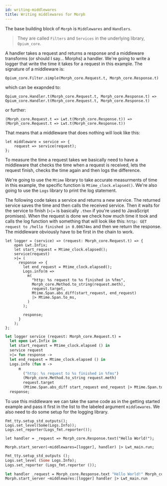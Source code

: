 ```yaml
---
id: writing-middlewares
title: Writing middlewares for Morph
---
```


The base building block of `Morph` is `Middlewares` and `Handlers`.

> They are called `Filters` and `Services` in the underlying library, `Opium_core`.

A handler takes a request and returns a response and a middleware transforms (or should I say... Morphs) a handler. We're going to write a logger that write the time it takes for a request in this example. The signature of a middleware is:

```reason
Opium_core.Filter.simple(Morph_core.Request.t, Morph_core.Response.t)
```

which can be exapnded to:

```reason
Opium_core.Handler.t(Morph_core.Request.t, Morph_core.Response.t) => Opium_core.Handler.t(Morph_core.Request.t, Morph_core.Response.t)
```

or further:

```reason
(Morph_core.Request.t => Lwt.t(Morph_core.Response.t)) => (Morph_core.Request.t => Lwt.t(Morph_core.Response.t))
```

That means that a middleware that does nothing will look like this:

```reason
let middleware = service => {
    request => service(request);
};
```

To measure the time a request takes we basically need to have a middleware that checks the time when a request is received, lets the request finish, checks the time again and then logs the difference.

We're going to use the `Mtime` library to take accurate measurments of time in this example, the specific function is `Mtime_clock.elapsed()`. We're also going to use the `Logs` library to print the log statement.

The following code takes a service and returns a new service. The returned service saves the time and then calls the received service. Then it waits for the service to finish (`>|=` is basically `.then` if you're used to JavaScript promises). When the request is done we check how much time it took and calls the log function with something that will look like this: `http: GET request to /hello finished in 0.00674ms` and then we return the response. The middleware obviously have to be first in the chain to work.

<!--DOCUSAURUS_CODE_TABS-->
<!--Reason-->

```reason
let logger = (service) => (request: Morph_core.Request.t) => {
    open Lwt.Infix;
    let start_request = Mtime_clock.elapsed();
    service(request)
    >|= (
      response => {
        let end_request = Mtime_clock.elapsed();
        Logs.info(m =>
          m(
            "http: %s request to %s finished in %fms",
            Morph_core.Method.to_string(request.meth),
            request.target,
            Mtime.Span.abs_diff(start_request, end_request)
            |> Mtime.Span.to_ms,
          )
        );

        response;
      }
    );
};
```

<!--OCaml-->

```ocaml
let logger service (request: Morph_core.Request.t) =
  let open Lwt.Infix in
  let start_request = Mtime_clock.elapsed () in
  service request
  >|= fun response ->
  let end_request = Mtime_clock.elapsed () in
  Logs.info (fun m ->
      m
        ("http: %s request to %s finished in %fms")
        (Morph_core.Method.to_string request.meth)
        request.target
        (Mtime.Span.abs_diff start_request end_request |> Mtime.Span.to_ms)) ;
  response;
```

<!--END_DOCUSAURUS_CODE_TABS-->

To use this middleware we can take the same code as in the getting started example and pass it first in the list to the labeled argument `middlewares`. We also need to do some setup for the logging library.

<!--DOCUSAURUS_CODE_TABS-->
<!--Reason-->

```reason
Fmt_tty.setup_std_outputs();
Logs.set_level(Some(Logs.Info));
Logs.set_reporter(Logs_fmt.reporter());

let handler = _request => Morph_core.Response.text("Hello World!");

Morph.start_server(~middlewares=[logger], handler) |> Lwt_main.run;
```

<!--OCaml-->

```ocaml
Fmt_tty.setup_std_outputs ();
Logs.set_level (Some Logs.Info);
Logs.set_reporter (Logs_fmt.reporter ());

let handler _request = Morph_core.Response.text "Hello World!" Morph_core.Response.empty in
Morph.start_server ~middlewares:[logger] handler |> Lwt_main.run
```

<!--END_DOCUSAURUS_CODE_TABS-->
